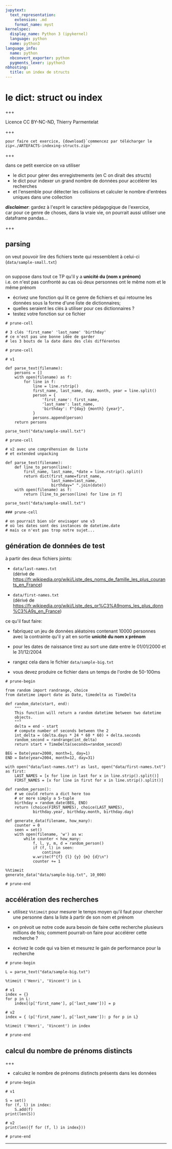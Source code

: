 ```yaml
---
jupytext:
  text_representation:
    extension: .md
    format_name: myst
kernelspec:
  display_name: Python 3 (ipykernel)
  language: python
  name: python3
language_info:
  name: python
  nbconvert_exporter: python
  pygments_lexer: ipython3
nbhosting:
  title: un index de structs
---
```


# le dict: struct ou index

+++

Licence CC BY-NC-ND, Thierry Parmentelat

+++

```{admonition} commencez par télécharger le zip
pour faire cet exercice, {download}`commencez par télécharger le zip<./ARTEFACTS-indexing-structs.zip>`
```

+++

dans ce petit exercice on va utiliser

* le dict pour gérer des enregistrements (en C on dirait des *structs*)
* le dict pour indexer un grand nombre de données pour accélérer les recherches
* et l'ensemble pour détecter les collisions et calculer le nombre d'entrées uniques dans une collection

***disclaimer***: gardez à l'esprit le caractère pédagogique de l'exercice,  
car pour ce genre de choses, dans la vraie vie, on pourrait aussi utiliser une dataframe pandas...

+++

## parsing

on veut pouvoir lire des fichiers texte qui ressemblent à celui-ci (`data/sample-small.txt`)
```{literalinclude} data/sample-small.txt
```

on suppose dans tout ce TP qu'il y a **unicité du (nom x prénom)**  
i.e. on n'est pas confronté au cas où deux personnes ont le même nom et le même prénom


* écrivez une fonction qui lit ce genre de fichiers et qui retourne les données sous la forme d'une liste de dictionnaires;  
* quelles seraient les clés à utiliser pour ces dictionnaires ?
* testez votre fonction sur ce fichier

```{code-cell} ipython3
# prune-cell

# 3 clés 'first_name' 'last_name' 'birthday'
# ce n'est pas une bonne idée de garder 
# les 3 bouts de la date dans des clés différentes
```

```{code-cell} ipython3
# prune-cell

# v1 

def parse_text(filename):
    persons = []
    with open(filename) as f:
        for line in f:
            line = line.rstrip()
            first_name, last_name, day, month, year = line.split()
            person = {
                'first_name': first_name,
                'last_name': last_name,
                'birthday': f"{day} {month} {year}",                
            }
            persons.append(person)
    return persons

parse_text("data/sample-small.txt")
```

```{code-cell} ipython3
# prune-cell

# v2 avec une compréhension de liste
# et extended unpacking 

def parse_text(filename):
    def line_to_person(line):
        first_name, last_name, *date = line.rstrip().split()
        return dict(first_name=first_name, 
                    last_name=last_name,
                    birthday=" ".join(date))
    with open(filename) as f:
        return [line_to_person(line) for line in f]

parse_text("data/sample-small.txt")
```

```{code-cell} ipython3
### prune-cell

# on pourrait bien sûr envisager une v3 
# où les dates sont des instances de datetime.date
# mais ce n'est pas trop notre sujet...
```

## génération de données de test

à partir des deux fichiers joints:

* `data/last-names.txt`  
  (dérivé de <https://fr.wikipedia.org/wiki/Liste_des_noms_de_famille_les_plus_courants_en_France>)

* `data/first-names.txt`  
  (dérivé de <https://fr.wikipedia.org/wiki/Liste_des_pr%C3%A9noms_les_plus_donn%C3%A9s_en_France>)

ce qu'il faut faire:

* fabriquez un jeu de données aléatoires contenant 10000 personnes  
  avec la contrainte qu'il y ait en sortie **unicité du nom x prénom**  

* pour les dates de naissance tirez au sort une date entre le 01/01/2000 et le 31/12/2004
* rangez cela dans le fichier `data/sample-big.txt`
* vous devez produire ce fichier dans un temps de l'ordre de 50-100ms

```{code-cell} ipython3
# prune-begin
```

```{code-cell} ipython3
from random import randrange, choice
from datetime import date as Date, timedelta as TimeDelta

def random_date(start, end):
    """
    This function will return a random datetime between two datetime 
    objects.
    """
    delta = end - start
    # compute number of seconds between the 2
    int_delta = (delta.days * 24 * 60 * 60) + delta.seconds
    random_second = randrange(int_delta)
    return start + TimeDelta(seconds=random_second)

BEG = Date(year=2000, month=1, day=1)
END = Date(year=2004, month=12, day=31)

with open("data/last-names.txt") as last, open("data/first-names.txt") as first:
    LAST_NAMES = [x for line in last for x in line.strip().split()]
    FIRST_NAMES = [x for line in first for x in line.strip().split()]
    
def random_person():
    # we could return a dict here too
    # or more simply a 5-tuple
    birthday = random_date(BEG, END)
    return (choice(FIRST_NAMES), choice(LAST_NAMES),
            birthday.year, birthday.month, birthday.day)

def generate_data(filename, how_many):
    counter = 0
    seen = set()
    with open(filename, 'w') as w:
        while counter < how_many:
            f, l, y, m, d = random_person()
            if (f, l) in seen:
                continue
            w.write(f"{f} {l} {y} {m} {d}\n")
            counter += 1
```

```{code-cell} ipython3
%%timeit
generate_data("data/sample-big.txt", 10_000)
```

```{code-cell} ipython3
# prune-end
```

## accélération des recherches

* utilisez `%%timeit` pour mesurer le temps moyen qu'il faut pour chercher
  une personne dans la liste à partir de son nom et prénom

* on prévoit ue notre code aura besoin de faire cette recherche plusieurs millions de fois;
  comment pourrait-on faire pour accélérer cette recherche ? 

* écrivez le code qui va bien et mesurez le gain de performance pour la recherche

```{code-cell} ipython3
# prune-begin
```

```{code-cell} ipython3
L = parse_text("data/sample-big.txt")
```

```{code-cell} ipython3
%timeit ('Henri', 'Vincent') in L
```

```{code-cell} ipython3
# v1
index = {}
for p in L:
    index[(p['first_name'], p['last_name'])] = p
```

```{code-cell} ipython3
# v2
index = { (p['first_name'], p['last_name']): p for p in L}
```

```{code-cell} ipython3
%timeit ('Henri', 'Vincent') in index
```

```{code-cell} ipython3
# prune-end
```

## calcul du nombre de prénoms distincts

+++

* calculez le nombre de prénoms distincts présents dans les données

```{code-cell} ipython3
# prune-begin
```

```{code-cell} ipython3
# v1

S = set()
for (f, l) in index:
    S.add(f)
print(len(S))
```

```{code-cell} ipython3
# v2
print(len({f for (f, l) in index}))
```

```{code-cell} ipython3
# prune-end
```

***
